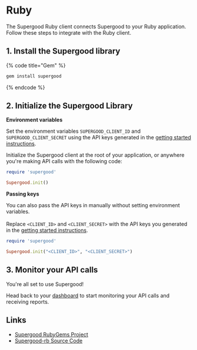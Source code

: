 # Ruby

The Supergood Ruby client connects Supergood to your Ruby application.
Follow these steps to integrate with the Ruby client.

## 1. Install the Supergood library

{% code title="Gem" %}
```bash
gem install supergood
```
{% endcode %}

## 2. Initialize the Supergood Library

**Environment variables**

Set the environment variables `SUPERGOOD_CLIENT_ID` and `SUPERGOOD_CLIENT_SECRET` using the API keys generated in the [getting started instructions](../getting-started.md).

Initialize the Supergood client at the root of your application, or anywhere you're making API calls with the following code:

```ruby
require 'supergood'

Supergood.init()
```

**Passing keys**

You can also pass the API keys in manually without setting environment variables.\
\
Replace `<CLIENT_ID>` and `<CLIENT_SECRET>` with the API keys you generated in the [getting started instructions](../getting-started.md).

```ruby
require 'supergood'

Supergood.init("<CLIENT_ID>", "<CLIENT_SECRET>")
```

## 3. Monitor your API calls

You're all set to use Supergood!

Head back to your [dashboard](https://dashboard.supergood.ai) to start monitoring your API calls and receiving reports.

## Links

* [Supergood RubyGems Project](https://rubygems.org/gems/supergood)
* [Supergood-rb Source Code](https://github.com/supergoodsystems/supergood-rb)

